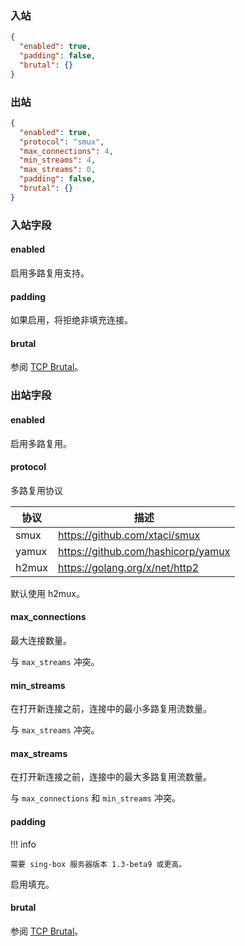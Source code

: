 ### 入站

```json
{
  "enabled": true,
  "padding": false,
  "brutal": {}
}
```

### 出站

```json
{
  "enabled": true,
  "protocol": "smux",
  "max_connections": 4,
  "min_streams": 4,
  "max_streams": 0,
  "padding": false,
  "brutal": {}
}
```

### 入站字段

#### enabled

启用多路复用支持。

#### padding

如果启用，将拒绝非填充连接。

#### brutal

参阅 [TCP Brutal](/zh/configuration/shared/tcp-brutal/)。

### 出站字段

#### enabled

启用多路复用。

#### protocol

多路复用协议

| 协议    | 描述                                 |
|-------|------------------------------------|
| smux  | https://github.com/xtaci/smux      |
| yamux | https://github.com/hashicorp/yamux |
| h2mux | https://golang.org/x/net/http2     |

默认使用 h2mux。

#### max_connections

最大连接数量。

与 `max_streams` 冲突。

#### min_streams

在打开新连接之前，连接中的最小多路复用流数量。

与 `max_streams` 冲突。

#### max_streams

在打开新连接之前，连接中的最大多路复用流数量。

与 `max_connections` 和 `min_streams` 冲突。

#### padding

!!! info

    需要 sing-box 服务器版本 1.3-beta9 或更高。

启用填充。

#### brutal

参阅 [TCP Brutal](/zh/configuration/shared/tcp-brutal/)。